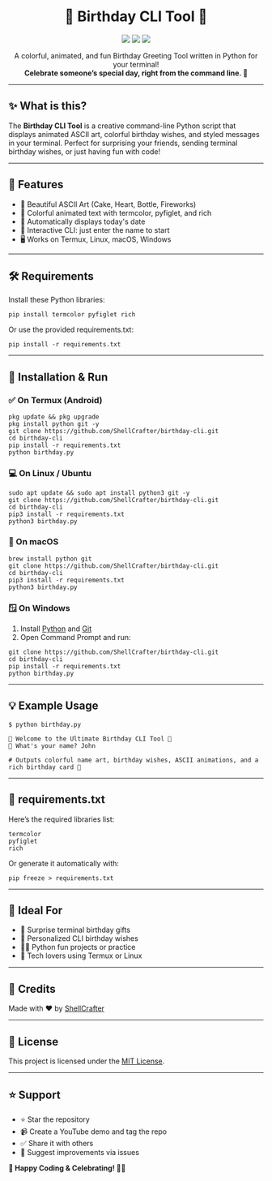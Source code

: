 <h1 align="center">🎉 Birthday CLI Tool 🎉</h1>

<p align="center">
  <img src="https://img.shields.io/badge/Made%20with-Python-blue?style=for-the-badge&logo=python" />
  <img src="https://img.shields.io/badge/Platform-Termux|Linux|Windows|macOS-success?style=for-the-badge" />
  <img src="https://img.shields.io/github/license/ShellCrafter/birthday-cli?style=for-the-badge" />
</p>

<p align="center">
  A colorful, animated, and fun Birthday Greeting Tool written in Python for your terminal!<br>
  <strong>Celebrate someone’s special day, right from the command line. 🥳</strong>
</p>

<hr>

<h2>✨ What is this?</h2>

<p>
The <strong>Birthday CLI Tool</strong> is a creative command-line Python script that displays animated ASCII art, colorful birthday wishes, and styled messages in your terminal. 
Perfect for surprising your friends, sending terminal birthday wishes, or just having fun with code!
</p>

<hr>

<h2>🎨 Features</h2>
<ul>
  <li>🎂 Beautiful ASCII Art (Cake, Heart, Bottle, Fireworks)</li>
  <li>🌈 Colorful animated text with termcolor, pyfiglet, and rich</li>
  <li>📅 Automatically displays today's date</li>
  <li>🤖 Interactive CLI: just enter the name to start</li>
  <li>🖥️ Works on Termux, Linux, macOS, Windows</li>
</ul>

<hr>

<h2>🛠️ Requirements</h2>

<p>Install these Python libraries:</p>

<pre><code>pip install termcolor pyfiglet rich</code></pre>

<p>Or use the provided requirements.txt:</p>

<pre><code>pip install -r requirements.txt</code></pre>

<hr>

<h2>🚀 Installation & Run</h2>

<h3>✅ On Termux (Android)</h3>

<pre><code>pkg update && pkg upgrade
pkg install python git -y
git clone https://github.com/ShellCrafter/birthday-cli.git
cd birthday-cli
pip install -r requirements.txt
python birthday.py
</code></pre>

<h3>💻 On Linux / Ubuntu</h3>

<pre><code>sudo apt update && sudo apt install python3 git -y
git clone https://github.com/ShellCrafter/birthday-cli.git
cd birthday-cli
pip3 install -r requirements.txt
python3 birthday.py
</code></pre>

<h3>🍏 On macOS</h3>

<pre><code>brew install python git
git clone https://github.com/ShellCrafter/birthday-cli.git
cd birthday-cli
pip3 install -r requirements.txt
python3 birthday.py
</code></pre>

<h3>🪟 On Windows</h3>

<ol>
  <li>Install <a href="https://www.python.org/downloads/">Python</a> and <a href="https://git-scm.com/downloads">Git</a></li>
  <li>Open Command Prompt and run:</li>
</ol>

<pre><code>git clone https://github.com/ShellCrafter/birthday-cli.git
cd birthday-cli
pip install -r requirements.txt
python birthday.py
</code></pre>

<hr>

<h2>💡 Example Usage</h2>

<pre><code>$ python birthday.py

💖 Welcome to the Ultimate Birthday CLI Tool 💖
🎈 What's your name? John

# Outputs colorful name art, birthday wishes, ASCII animations, and a rich birthday card 🎉
</code></pre>

<hr>

<h2>🧾 requirements.txt</h2>

<p>Here’s the required libraries list:</p>

<pre><code>termcolor
pyfiglet
rich
</code></pre>

<p>Or generate it automatically with:</p>

<pre><code>pip freeze > requirements.txt</code></pre>

<hr>

<h2>🧪 Ideal For</h2>

<ul>
  <li>🎁 Surprise terminal birthday gifts</li>
  <li>🎂 Personalized CLI birthday wishes</li>
  <li>👨‍💻 Python fun projects or practice</li>
  <li>📱 Tech lovers using Termux or Linux</li>
</ul>

<hr>

<h2>🧠 Credits</h2>

<p>Made with ❤️ by <a href="https://github.com/ShellCrafter">ShellCrafter</a></p>

<hr>

<h2>📄 License</h2>

<p>This project is licensed under the <a href="LICENSE">MIT License</a>.</p>

<hr>

<h2>⭐ Support</h2>

<ul>
  <li>⭐ Star the repository</li>
  <li>📹 Create a YouTube demo and tag the repo</li>
  <li>✅ Share it with others</li>
  <li>💬 Suggest improvements via issues</li>
</ul>

<p><strong>🎈 Happy Coding & Celebrating! 🎂🎉</strong></p>
